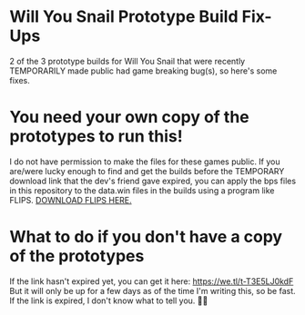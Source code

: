 # Will You Snail Prototype Build Fix-Ups
2 of the 3 prototype builds for Will You Snail that were recently TEMPORARILY made public had game breaking bug(s), so here's some fixes.

# You need your own copy of the prototypes to run this!
I do not have permission to make the files for these games public. If you are/were lucky enough to find and get the builds before the TEMPORARY download link that the dev's friend gave expired, you can apply the bps files in this repository to the data.win files in the builds using a program like FLIPS. [DOWNLOAD FLIPS HERE.](https://dl.smwcentral.net/11474/floating.zip)

# What to do if you don't have a copy of the prototypes
If the link hasn't expired yet, you can get it here: https://we.tl/t-T3E5LJ0kdF
But it will only be up for a few days as of the time I'm writing this, so be fast.
If the link is expired, I don't know what to tell you. 🤷‍♂️
